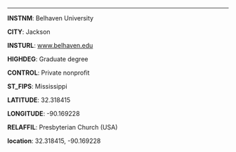 
---
**INSTNM**: Belhaven University

**CITY**: Jackson

**INSTURL**: www.belhaven.edu

**HIGHDEG**: Graduate degree

**CONTROL**: Private nonprofit

**ST_FIPS**: Mississippi

**LATITUDE**: 32.318415

**LONGITUDE**: -90.169228

**RELAFFIL**: Presbyterian Church (USA)

**location**: 32.318415, -90.169228